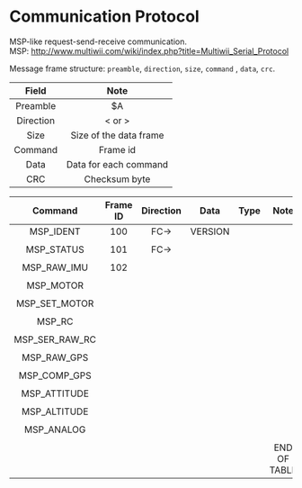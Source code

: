 # Communication Protocol  
MSP-like request-send-receive communication.  
MSP: http://www.multiwii.com/wiki/index.php?title=Multiwii_Serial_Protocol  

Message frame structure:
`preamble`, `direction`, `size`, `command` , `data`, `crc`.

| Field | Note |
|:-----:|:----:|
| Preamble | $A |
| Direction | < or > |
| Size | Size of the data frame |
| Command | Frame id |
| Data | Data for each command |
| CRC | Checksum byte |

| Command | Frame ID | Direction | Data | Type | Note |
|:-----:|:-----:|:-----:|:-----:|:-----:|:-----:|
| MSP_IDENT | 100 | FC-> | VERSION |||
|||||||
| MSP_STATUS | 101 | FC-> |  |  ||
|||||||
| MSP_RAW_IMU | 102 |||||
|||||||
| MSP_MOTOR ||||||
|||||||
| MSP_SET_MOTOR ||||||
|||||||
| MSP_RC ||||||
|||||||
| MSP_SER_RAW_RC ||||||
|||||||
| MSP_RAW_GPS ||||||
|||||||
| MSP_COMP_GPS ||||||
|||||||
| MSP_ATTITUDE ||||||
|||||||
| MSP_ALTITUDE ||||||
|||||||
| MSP_ANALOG ||||||
|||||||
|||||| END OF TABLE |
